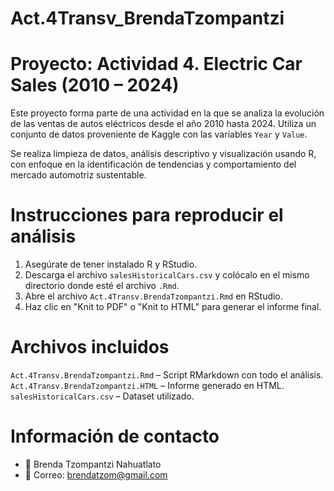 # Act.4Transv_BrendaTzompantzi
# Proyecto: Actividad 4. Electric Car Sales (2010 – 2024)

Este proyecto forma parte de una actividad en la que se analiza la evolución de las ventas de autos eléctricos desde el año 2010 hasta 2024. Utiliza un conjunto de datos proveniente de Kaggle con las variables `Year` y `Value`.

Se realiza limpieza de datos, análisis descriptivo y visualización usando R, con enfoque en la identificación de tendencias y comportamiento del mercado automotriz sustentable.

# Instrucciones para reproducir el análisis
1. Asegúrate de tener instalado R y RStudio.
2. Descarga el archivo `salesHistoricalCars.csv` y colócalo en el mismo directorio donde esté el archivo `.Rmd`.
3. Abre el archivo `Act.4Transv.BrendaTzompantzi.Rmd` en RStudio.
4. Haz clic en "Knit to PDF" o "Knit to HTML" para generar el informe final.

# Archivos incluidos
`Act.4Transv.BrendaTzompantzi.Rmd` – Script RMarkdown con todo el análisis.
`Act.4Transv.BrendaTzompantzi.HTML` – Informe generado en HTML.
`salesHistoricalCars.csv` – Dataset utilizado.

# Información de contacto

- 👤 Brenda Tzompantzi Nahuatlato  
- 📧 Correo: brendatzom@gmail.com
